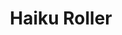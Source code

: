 ---
layout: project
title: Haiku Roller
snippet: Built for 1 Game a Month. A minimal marble rolling game featuring procedurally generated levels. Ogre3D and Bullet Physics.
---